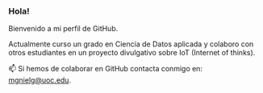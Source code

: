 ### Hola!

Bienvenido a mi perfil de GitHub.

Actualmente curso un grado en Ciencia de Datos aplicada y colaboro con otros estudiantes en un proyecto divulgativo sobre IoT (Internet of thinks).

📫 Si hemos de colaborar en GitHub contacta conmigo en: mgnielg@uoc.edu.

<!--
**MGinelG/MGinelG** is a ✨ _special_ ✨ repository because its `README.md` (this file) appears on your GitHub profile.

Here are some ideas to get you started:

- 🔭 I’m currently working on ...
- 🌱 I’m currently learning ...
- 👯 I’m looking to collaborate on ...
- 🤔 I’m looking for help with ...
- 💬 Ask me about ...
- 📫 How to reach me: ...
- 😄 Pronouns: ...
- ⚡ Fun fact: ...
-->
